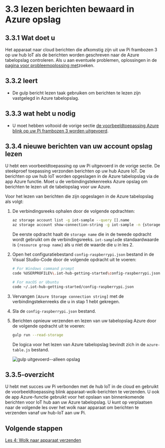 <properties
 pageTitle="Gelezen berichten bewaard in Azure opslag | Microsoft Azure"
 description="Het apparaat naar cloud-berichten worden gecontroleerd als ze zijn geschreven naar de tabelopslag van uw Azure."
 services="iot-hub"
 documentationCenter=""
 authors="shizn"
 manager="timlt"
 tags=""
 keywords=""/>

<tags
 ms.service="iot-hub"
 ms.devlang="multiple"
 ms.topic="article"
 ms.tgt_pltfrm="na"
 ms.workload="na"
 ms.date="10/21/2016"
 ms.author="xshi"/>

# <a name="33-read-messages-persisted-in-azure-storage"></a>3.3 lezen berichten bewaard in Azure opslag

## <a name="331-what-will-you-do"></a>3.3.1 Wat doet u

Het apparaat naar cloud berichten die afkomstig zijn uit uw Pi frambozen 3 op uw hub IoT als de berichten worden geschreven naar de Azure tabelopslag controleren. Als u aan eventuele problemen, oplossingen in de [pagina voor probleemoplossing met](iot-hub-raspberry-pi-kit-node-troubleshooting.md)zoeken.

## <a name="332-what-will-you-learn"></a>3.3.2 leert

- De gulp bericht lezen taak gebruiken om berichten te lezen zijn vastgelegd in Azure tabelopslag.

## <a name="333-what-do-you-need"></a>3.3.3 wat hebt u nodig

- U moet hebben voltooid de vorige sectie [de voorbeeldtoepassing Azure blink op uw Pi frambozen 3 worden uitgevoerd](iot-hub-raspberry-pi-kit-node-lesson3-run-azure-blink.md).

## <a name="334-read-new-messages-from-your-storage-account"></a>3.3.4 nieuwe berichten van uw account opslag lezen

U hebt een voorbeeldtoepassing op uw Pi uitgevoerd in de vorige sectie. De steekproef toepassing verzonden berichten op uw hub Azure IoT. De berichten op uw hub IoT worden opgeslagen in de Azure tabelopslag via de app Azure functie. Moet u de verbindingstekenreeks Azure opslag om berichten te lezen uit de tabelopslag voor uw Azure.

Voor het lezen van berichten die zijn opgeslagen in de Azure tabelopslag als volgt:

1. De verbindingsreeks ophalen door de volgende opdrachten:

    ```bash
    az storage account list -g iot-sample --query [].name
    az storage account show-connection-string -g iot-sample -n {storage name}
    ```

    De eerste opdracht haalt de `storage name` die in de tweede opdracht wordt gebruikt om de verbindingsreeks. `iot-sample`de standaardwaarde is `{resource group name}` als u niet de waarde die u in les 2.

2. Open het configuratiebestand `config-raspberrypi.json` bestand in de Visual Studio-Code door de volgende opdracht uit te voeren:

    ```bash
    # For Windows command prompt
    code %USERPROFILE%\.iot-hub-getting-started\config-raspberrypi.json

    # For macOS or Ubuntu
    code ~/.iot-hub-getting-started/config-raspberrypi.json
    ```

3. Vervangen `[Azure Storage connection string]` met de verbindingstekenreeks die u in stap 1 hebt gekregen.
4. Sla de `config-raspberrypi.json` bestand.
5. Berichten opnieuw verzenden en lezen van uw tabelopslag Azure door de volgende opdracht uit te voeren:

    ```bash
    gulp run --read-storage
    ```

    De logica voor het lezen van Azure tabelopslag bevindt zich in de `azure-table.js` bestand.

    ![gulp uitgevoerd--alleen opslag](media/iot-hub-raspberry-pi-lessons/lesson3/gulp_read_message.png)

## <a name="335-summary"></a>3.3.5-overzicht

U hebt met succes uw Pi verbonden met de hub IoT in de cloud en gebruikt de voorbeeldtoepassing blink apparaat-wolk-berichten te verzenden. U ook de app Azure-functie gebruikt voor het opslaan van binnenkomende berichten voor IoT hub aan uw Azure tabelopslag. U kunt op verplaatsen naar de volgende les over het wolk naar apparaat om berichten te verzenden vanaf uw hub-IoT aan uw Pi.

## <a name="next-steps"></a>Volgende stappen

[Les 4: Wolk naar apparaat verzenden](iot-hub-raspberry-pi-kit-node-lesson4-send-cloud-to-device-messages.md)
